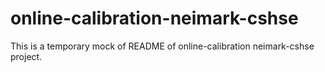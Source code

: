 # online-calibration-neimark-cshse
This is a temporary mock of README of online-calibration neimark-cshse project.
